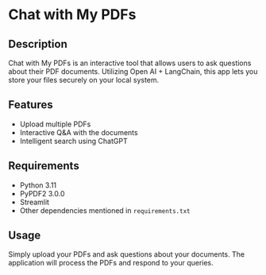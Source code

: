 # Chat with My PDFs

## Description
Chat with My PDFs is an interactive tool that allows users to ask questions about their PDF documents. Utilizing Open AI + LangChain, this app lets you store your files securely on your local system.

## Features
- Upload multiple PDFs
- Interactive Q&A with the documents
- Intelligent search using ChatGPT

## Requirements
- Python 3.11
- PyPDF2 3.0.0
- Streamlit
- Other dependencies mentioned in `requirements.txt`

## Usage
Simply upload your PDFs and ask questions about your documents. The application will process the PDFs and respond to your queries.
